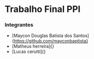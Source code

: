 # Trabalho Final PPI

### Integrantes
* [Maycon Douglas Batista dos Santos]{https://github.com/mayconbaptista}
* [Matheus herreira]{}
* [Lucas cerutti]{}

